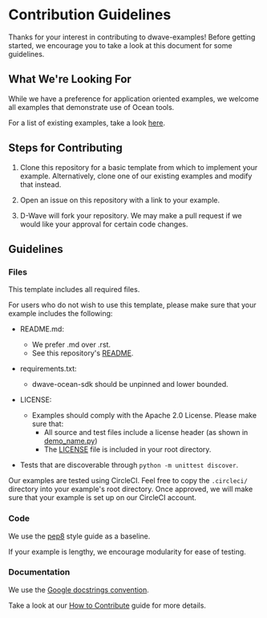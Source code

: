 # Contribution Guidelines

Thanks for your interest in contributing to dwave-examples! Before getting
started, we encourage you to take a look at this document for some guidelines.

## What We're Looking For

While we have a preference for application oriented examples, we welcome all
examples that demonstrate use of Ocean tools.

For a list of existing examples, take a look
[here](https://cloud.dwavesys.com/leap/examples/).

## Steps for Contributing

1. Clone this repository for a basic template from which to implement your
   example. Alternatively, clone one of our existing examples and modify that
   instead.

2. Open an issue on this repository with a link to your example.

3. D-Wave will fork your repository. We may make a pull request if we would like
   your approval for certain code changes.

## Guidelines

### Files

This template includes all required files.

For users who do not wish to use this template, please make sure that your
example includes the following:

* README.md:
    * We prefer .md over .rst.
    * See this repository's [README](README.md).

* requirements.txt:
    * dwave-ocean-sdk should be unpinned and lower bounded.

* LICENSE:
    * Examples should comply with the Apache 2.0 License. Please make sure that:
        * All source and test files include a license header (as shown in
            [demo_name.py](demo_name.py))
        * The [LICENSE](LICENSE) file is included in your root directory.

* Tests that are discoverable through `python -m unittest discover`.

Our examples are tested using CircleCI. Feel free to copy the `.circleci/`
directory into your example's root directory. Once approved, we will make sure
that your example is set up on our CircleCI account.

### Code

We use the [pep8](https://www.python.org/dev/peps/pep-0008/) style guide as a baseline.

If your example is lengthy, we encourage modularity for ease of testing.

### Documentation

We use the [Google docstrings convention](https://google.github.io/styleguide/pyguide.html#38-comments-and-docstrings).

Take a look at our [How to Contribute](https://docs.ocean.dwavesys.com/en/latest/contributing.html#documentation-and-comments)
guide for more details.
